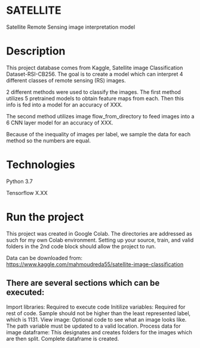 # SATELLITE

Satellite Remote Sensing image interpretation model 

# Description 
This project database comes from Kaggle, Satellite image Classification Dataset-RSI-CB256. The goal is to create a model which can interpret 4 different classes of remote sensing (RS) images.

2 different methods were used to classify the images. The first method utilizes 5 pretrained models to obtain feature maps from each. Then this info is fed into a model for an accuracy of XXX.

The second method utilizes image flow_from_directory to feed images into a 6 CNN layer model for an accuracy of XXX.

Because of the inequality of images per label, we sample the data for each method so the numbers are equal.

# Technologies 
Python 3.7 

Tensorflow X.XX

# Run the project
This project was created in Google Colab. The directories are addressed as such for my own Colab environment. Setting up your source, train, and valid folders in the 2nd code block should allow the project to run.

Data can be downloaded from:  https://www.kaggle.com/mahmoudreda55/satellite-image-classification

## There are several sections which can be executed:
Import libraries: Required to execute code
Initilize variables:  Required for rest of code. Sample should not be higher than the least represented label, which is 1131.
View image: Optional code to see what an image looks like. The path variable must be updated to a valid location.
Process data for image dataframe: This designates and creates folders for the images which are then split. Complete dataframe is created.
